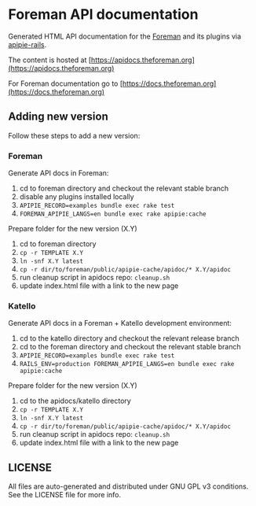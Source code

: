 # Foreman API documentation

Generated HTML API documentation for the [Foreman](https://www.theforeman.org)
and its plugins via [apipie-rails](https://github.com/Apipie/apipie-rails).

The content is hosted at [https://apidocs.theforeman.org](https://apidocs.theforeman.org)

For Foreman documentation go to [https://docs.theforeman.org](https://docs.theforeman.org)

## Adding new version

Follow these steps to add a new version:

### Foreman

Generate API docs in Foreman:

1. cd to foreman directory and checkout the relevant stable branch
1. disable any plugins installed locally
1. `APIPIE_RECORD=examples bundle exec rake test`
1. `FOREMAN_APIPIE_LANGS=en bundle exec rake apipie:cache`

Prepare folder for the new version (X.Y)

1. cd to foreman directory
1. `cp -r TEMPLATE X.Y`
1. `ln -snf X.Y latest`
1. `cp -r dir/to/foreman/public/apipie-cache/apidoc/* X.Y/apidoc`
1. run cleanup script in apidocs repo: `cleanup.sh`
1. update index.html file with a link to the new page

### Katello

Generate API docs in a Foreman + Katello development environment:

1. cd to the katello directory and checkout the relevant release branch
1. cd to the foreman directory and checkout the relevant stable branch
1. `APIPIE_RECORD=examples bundle exec rake test`
1. `RAILS_ENV=production FOREMAN_APIPIE_LANGS=en bundle exec rake apipie:cache`

Prepare folder for the new version (X.Y)

1. cd to the apidocs/katello directory
1. `cp -r TEMPLATE X.Y`
1. `ln -snf X.Y latest`
1. `cp -r dir/to/foreman/public/apipie-cache/apidoc/* X.Y/apidoc`
1. run cleanup script in apidocs repo: `cleanup.sh`
1. update index.html file with a link to the new page

## LICENSE

All files are auto-generated and distributed under GNU GPL v3 conditions. See
the LICENSE file for more info.
